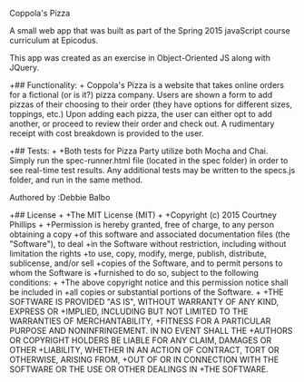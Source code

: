 

Coppola's Pizza

A small web app that was built as part of the Spring 2015 javaScript course curriculum at Epicodus.

This app was created as an exercise in Object-Oriented JS along with JQuery.

+## Functionality:
+
Coppola's Pizza is a website that takes online orders for a fictional (or is it?) pizza company. Users are shown a form to add pizzas of their choosing to their order (they have options for different sizes, toppings, etc.) Upon adding each pizza, the user can either opt to add another, or proceed to review their order and check out. A rudimentary receipt with cost breakdown is provided to the user.

+## Tests:
+
+Both tests for Pizza Party utilize both Mocha and Chai. Simply run the spec-runner.html file (located in the spec folder) in order to see real-time test results. Any additional tests may be written to the specs.js folder, and run in the same method.

Authored by :Debbie Balbo 

+## License
+
+The MIT License (MIT)
+
+Copyright (c) 2015 Courtney Phillips
+
+Permission is hereby granted, free of charge, to any person obtaining a copy
+of this software and associated documentation files (the "Software"), to deal
+in the Software without restriction, including without limitation the rights
+to use, copy, modify, merge, publish, distribute, sublicense, and/or sell
+copies of the Software, and to permit persons to whom the Software is
+furnished to do so, subject to the following conditions:
+
+The above copyright notice and this permission notice shall be included in
+all copies or substantial portions of the Software.
+
+THE SOFTWARE IS PROVIDED "AS IS", WITHOUT WARRANTY OF ANY KIND, EXPRESS OR
+IMPLIED, INCLUDING BUT NOT LIMITED TO THE WARRANTIES OF MERCHANTABILITY,
+FITNESS FOR A PARTICULAR PURPOSE AND NONINFRINGEMENT. IN NO EVENT SHALL THE
+AUTHORS OR COPYRIGHT HOLDERS BE LIABLE FOR ANY CLAIM, DAMAGES OR OTHER
+LIABILITY, WHETHER IN AN ACTION OF CONTRACT, TORT OR OTHERWISE, ARISING FROM,
+OUT OF OR IN CONNECTION WITH THE SOFTWARE OR THE USE OR OTHER DEALINGS IN
+THE SOFTWARE.
